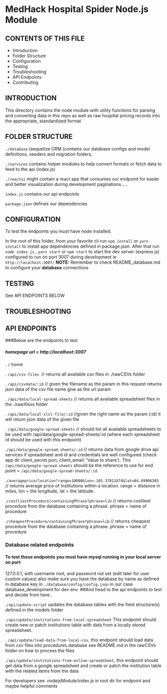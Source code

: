 # MedHack Hospital Spider Node.js Module

CONTENTS OF THIS FILE
---------------------

 * Introduction
 * Folder Structure
 * Configuration
 * Testing
 * Troubleshooting
 * API Endpoints
 * Contributing

INTRODUCTION
------------
This directory contains the node module with utility functions for parsing and converting data in this repo as well as
raw hospital pricing records into the appropriate, standardized format

FOLDER STRUCTURE
----------------

`./database` (sequelize ORM )contains our database configs and model definitions, seeders and migration folders,

`./services` contains helper modules to help convert formats or fetch data to feed to the api (index.js)

`./reactui` might contain a react app that consumes our endpoint for easier and better visualization during development paginations.....

`index.js` contains our api endpoints

`package.json` defines our dependencies

CONFIGURATION
-------------

To test the endpoints you must have node installed.

In the root of this folder, from your favorite cli 
run `npm install` or `yarn install` to install app dependencies defined in package.json.
After that run `node index.js` , `yarn start` or `npm start` to start the dev server (express js) 
configured to run on port 3007 during development ie `http://localhost:3007/`
**NOTE:** Remember to check README_database.md to configure your **database** connections

TESTING
-------
See API ENDPOINTS BELOW


TROUBLESHOOTING
---------------



API ENDPOINTS
-------------
###Below are the endpoints to test
##### homepage url = http://localhost:3007

. `/` home

. `/api/csv-files `// returns all available csv files in ./rawCSVs folder

. `/api/csvdata/:id`  // given the filename as the param in this request 
returns json data of the csv file name give as the url param

. `/api/data/local-spread-sheets` // returns all available spreadsheet files in
 the ./rawXlsxs folder
 
. `/api/data/local-xlsl-file/:id` //given the right name as the param (:id) 
it will return json data of the given file

 . `/api/data/google-spread-sheets` // should list all available spreadsheets 
 to be used with /api/data/google-spread-sheets/:id (where each spreadsheet 
 id should be used with this endpoint)
 
 .`/api/data/google-spread-sheets/:id` // returns data from google drive api 
 services if spreadsheet and id and credentials are well configured (check 
 app dir client_secret.json, client_email: 'Value to share'). 
 This `/api/data/google-spread-sheets` should be the reference to use for
 end point = `/api/data/google-spread-sheets/:id`.
 
 .`/averageprice/location?range=10000&lon=-165.37812474&lat=64.49906305` // returns average price of institutions
 within a location. range = distance in miles, lon = the longitude, lat = the latitude.
 
  .`/costliestProcedure/containingPhrase?phrase=lib` // returns costliest procedure from the database containing a phrase. phrase = name of procedure
  
  .`/cheapestProcedure/containingPhrase?phrase=lib` // returns cheapest procedure from the database containing a phrase. phrase = name of procedure
  
 ### Database related endpoints
 
 #### To test these endpoints you must have mysql running in your local server on port 
 127.0.0.1, with username root, and password not set (edit later for user custom values)
 also make sure you have the database by name as defined in database key in `./database/config/config.json`
 in our case database_development for dev env. 
 ##And head to the api endpoints to test and decide from here..
 
 .`/api/update-script` updates the database tables with the field structure(s) defined in the models folder
  
 .`/api/update/institutions-from-local-spreadsheet` This endpoint should create new or patch institutions 
 table with data from a locally stored spreadsheet.
 
 . `/api/update/load-data-from-local-csv`, this endpoint should load data from csv files into procedures database
 see README.md in the rawCSVs folder on how to process the files 
 
 .`/api/update/institutions-from-online-spreadsheet`, this endpoint should get data from a google
 spreadsheet and create or patch the institution table with the related items from the data
 
 For developers see .nodejsModule/index.js in root dir for endpoint and maybe helpful comments

